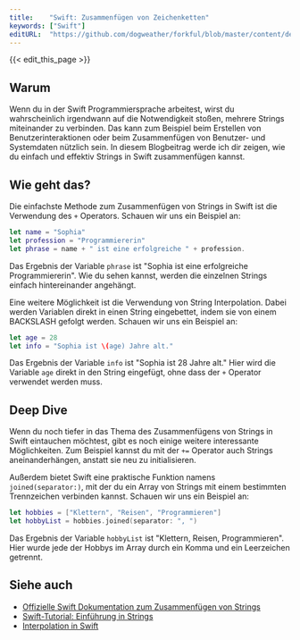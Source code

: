 ```yaml
---
title:    "Swift: Zusammenfügen von Zeichenketten"
keywords: ["Swift"]
editURL:  "https://github.com/dogweather/forkful/blob/master/content/de/swift/concatenating-strings.md"
---
```


{{< edit_this_page >}}

## Warum

Wenn du in der Swift Programmiersprache arbeitest, wirst du wahrscheinlich irgendwann auf die Notwendigkeit stoßen, mehrere Strings miteinander zu verbinden. Das kann zum Beispiel beim Erstellen von Benutzerinteraktionen oder beim Zusammenfügen von Benutzer- und Systemdaten nützlich sein. In diesem Blogbeitrag werde ich dir zeigen, wie du einfach und effektiv Strings in Swift zusammenfügen kannst.

## Wie geht das?

Die einfachste Methode zum Zusammenfügen von Strings in Swift ist die Verwendung des `+` Operators. Schauen wir uns ein Beispiel an:

```Swift 
let name = "Sophia"
let profession = "Programmiererin"
let phrase = name + " ist eine erfolgreiche " + profession.
```

Das Ergebnis der Variable `phrase` ist "Sophia ist eine erfolgreiche Programmiererin". Wie du sehen kannst, werden die einzelnen Strings einfach hintereinander angehängt.

Eine weitere Möglichkeit ist die Verwendung von String Interpolation. Dabei werden Variablen direkt in einen String eingebettet, indem sie von einem BACKSLASH gefolgt werden. Schauen wir uns ein Beispiel an:

```Swift 
let age = 28
let info = "Sophia ist \(age) Jahre alt."
```

Das Ergebnis der Variable `info` ist "Sophia ist 28 Jahre alt." Hier wird die Variable `age` direkt in den String eingefügt, ohne dass der `+` Operator verwendet werden muss.

## Deep Dive

Wenn du noch tiefer in das Thema des Zusammenfügens von Strings in Swift eintauchen möchtest, gibt es noch einige weitere interessante Möglichkeiten. Zum Beispiel kannst du mit der `+=` Operator auch Strings aneinanderhängen, anstatt sie neu zu initialisieren.

Außerdem bietet Swift eine praktische Funktion namens `joined(separator:)`, mit der du ein Array von Strings mit einem bestimmten Trennzeichen verbinden kannst. Schauen wir uns ein Beispiel an:

```Swift 
let hobbies = ["Klettern", "Reisen", "Programmieren"]
let hobbyList = hobbies.joined(separator: ", ")
```

Das Ergebnis der Variable `hobbyList` ist "Klettern, Reisen, Programmieren". Hier wurde jede der Hobbys im Array durch ein Komma und ein Leerzeichen getrennt.

## Siehe auch

- [Offizielle Swift Dokumentation zum Zusammenfügen von Strings](https://docs.swift.org/swift-book/LanguageGuide/StringsAndCharacters.html#ID285)
- [Swift-Tutorial: Einführung in Strings](https://www.raywenderlich.com/11520-swift-tutorial-a-quick-start)
- [Interpolation in Swift](https://www.swiftbysundell.com/articles/string-interpolation-in-swift/)